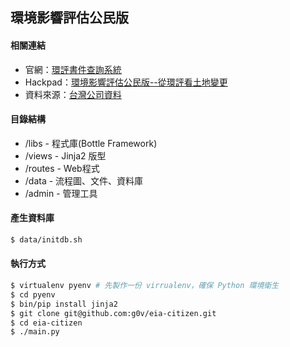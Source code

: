 環境影響評估公民版
----

#### 相關連結 ####

* 官網：[環評書件查詢系統](http://eiareport.epa.gov.tw/EIAWEB/Main.aspx?func=00)
* Hackpad：[環境影響評估公民版--從環評看土地變更](https://g0v.hackpad.com/--P8EaNXkcT11)
* 資料來源：[台灣公司資料](http://company.g0v.ronny.tw/)

#### 目錄結構 ####

* /libs   - 程式庫(Bottle Framework)
* /views  - Jinja2 版型
* /routes - Web程式
* /data   - 流程圖、文件、資料庫
* /admin  - 管理工具

#### 產生資料庫 ####

```sh
$ data/initdb.sh
```

#### 執行方式 ####

```sh
$ virtualenv pyenv # 先製作一份 virrualenv，確保 Python 環境衛生
$ cd pyenv
$ bin/pip install jinja2
$ git clone git@github.com:g0v/eia-citizen.git
$ cd eia-citizen
$ ./main.py
```
